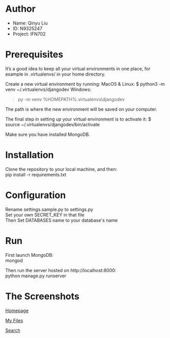 # Author
<ul>
  <li>Name: Qinyu Liu</li>
  <li>ID: N9325247</li>
  <li>Project: IFN702</li>
</ul>

# Prerequisites
It’s a good idea to keep all your virtual environments in one place, for example in .virtualenvs/ in your home directory.

Create a new virtual environment by running:
MacOS & Linux:
$ python3 -m venv ~/.virtualenvs/djangodev
Windows:
> py -m venv %HOMEPATH%\.virtualenvs\djangodev

The path is where the new environment will be saved on your computer.

The final step in setting up your virtual environment is to activate it:
$ source ~/.virtualenvs/djangodev/bin/activate

Make sure you have installed MongoDB.

# Installation
Clone the repository to your local machine, and then: <br>
pip install -r requirements.txt

# Configuration
Rename settings.sample.py to settings.py <br>
Set your own SECRET_KEY in that file <br>
Then Set DATABASES name to your database's name

# Run
First launch MongoDB: <br>
mongod

Then run the server hosted on http://localhost:8000: <br>
python manage.py runserver

# The Screenshots
[Homepage](https://raw.githubusercontent.com/MrOrangeLiu/IFN702/master/screenshots/homepage.png)

[My Files](https://raw.githubusercontent.com/MrOrangeLiu/IFN702/master/screenshots/myfiles.png)

[Search](https://raw.githubusercontent.com/MrOrangeLiu/IFN702/master/screenshots/search.png)
